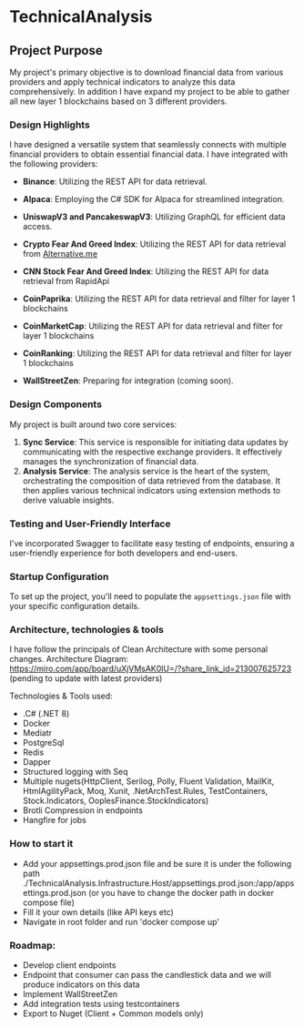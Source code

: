 # TechnicalAnalysis

## Project Purpose
My project's primary objective is to download financial data from various providers and apply technical indicators to analyze this data comprehensively.
In addition I have expand my project to be able to gather all new layer 1 blockchains based on 3 different providers.

### Design Highlights
I have designed a versatile system that seamlessly connects with multiple financial providers to obtain essential financial data. I have integrated with the following providers:

- **Binance**: Utilizing the REST API for data retrieval.
- **Alpaca**: Employing the C# SDK for Alpaca for streamlined integration.
- **UniswapV3 and PancakeswapV3**: Utilizing GraphQL for efficient data access.
- **Crypto Fear And Greed Index**: Utilizing the REST API for data retrieval from [Alternative.me](https://alternative.me/crypto/fear-and-greed-index/)
- **CNN Stock Fear And Greed Index**:  Utilizing the REST API for data retrieval from RapidApi
- **CoinPaprika**: Utilizing the REST API for data retrieval and filter for layer 1 blockchains
- **CoinMarketCap**: Utilizing the REST API for data retrieval and filter for layer 1 blockchains
- **CoinRanking**: Utilizing the REST API for data retrieval and filter for layer 1 blockchains

- **WallStreetZen**: Preparing for integration (coming soon).

### Design Components
My project is built around two core services:

1. **Sync Service**: This service is responsible for initiating data updates by communicating with the respective exchange providers. It effectively manages the synchronization of financial data.
2. **Analysis Service**: The analysis service is the heart of the system, orchestrating the composition of data retrieved from the database. It then applies various technical indicators using extension methods to derive valuable insights.

### Testing and User-Friendly Interface
I've incorporated Swagger to facilitate easy testing of endpoints, ensuring a user-friendly experience for both developers and end-users.

### Startup Configuration
To set up the project, you'll need to populate the `appsettings.json` file with your specific configuration details.

### Architecture, technologies & tools
I have follow the principals of Clean Architecture with some personal changes.
Architecture Diagram: https://miro.com/app/board/uXjVMsAK0lU=/?share_link_id=213007625723 (pending to update with latest providers)

Technologies & Tools used:
- .C# (.NET 8)
- Docker
- Mediatr
- PostgreSql
- Redis
- Dapper
- Structured logging with Seq
- Multiple nugets(HttpClient, Serilog, Polly, Fluent Validation, MailKit, HtmlAgilityPack, Moq, Xunit, .NetArchTest.Rules, TestContainers, Stock.Indicators, OoplesFinance.StockIndicators)
- Brotli Compression in endpoints
- Hangfire for jobs

### How to start it
- Add your appsettings.prod.json file and be sure it is under the following path ./TechnicalAnalysis.Infrastructure.Host/appsettings.prod.json:/app/appsettings.prod.json (or you have to change the docker path in docker compose file) 
- Fill it your own details (like API keys etc)
- Navigate in root folder and run 'docker compose up'

### Roadmap:
- Develop client endpoints
- Endpoint that consumer can pass the candlestick data and we will produce indicators on this data
- Implement WallStreetZen
- Add integration tests using testcontainers
- Export to Nuget (Client + Common models only)

